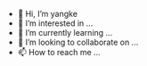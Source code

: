 - 👋 Hi, I’m yangke
- 👀 I’m interested in ...
- 🌱 I’m currently learning ...
- 💞️ I’m looking to collaborate on ...
- 📫 How to reach me ...

<!---
ykekeke/ykekeke is a ✨ special ✨ repository because its `README.md` (this file) appears on your GitHub profile.
You can click the Preview link to take a look at your changes.
--->
